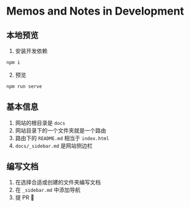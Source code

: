 # Memos and Notes in Development

## 本地预览

1. 安装开发依赖
```sh
npm i
```
2. 预览
```sh
npm run serve
```

## 基本信息

1. 网站的根目录是 `docs`
2. 网站目录下的一个文件夹就是一个路由
3. 路由下的 `README.md` 相当于 `index.html`
4. `docs/_sidebar.md` 是网站侧边栏

## 编写文档

1. 在选择合适或创建的文件夹编写文档
2. 在 `_sidebar.md` 中添加导航
3. 提 PR :beers: